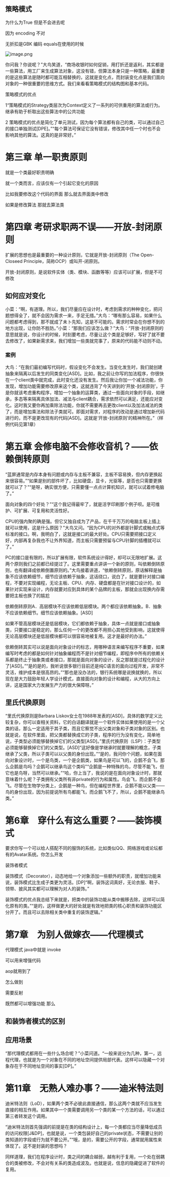 ## 策略模式

为什么为True 但是不会进去呢

因为 encoding 不对

无折扣是GBK 编码  equals在使用的时候

![image.png](./assets/1700493010630-image.png)

你问我？你说呢？”大鸟笑道，“商场收银时如何促销，用打折还是返利，其实都是一些算法，用工厂来生成算法对象，这没有错，但算法本身只是一种策略，最重要的是这些算法是随时都可能互相替换的，这就是变化点，而封装变化点是我们面向对象的一种很重要的思维方式。我们来看看策略模式的结构图和基本代码。

策略模式的优点

1“策略模式的Strategy类层次为Context定义了一系列的可供重用的算法或行为。继承有助于析取出这些算法中的公共功能

2 策略模式的优点是简化了单元测试，因为每个算法都有自己的类，可以通过自己的接口单独测试[DPE]。”“每个算法可保证它没有错误，修改其中任一个时也不会影响其他的算法。这真的是非常好。”

# 第三章 单一职责原则

就是一个类最好职责明确

就一个类而言，应该仅有一个引起它变化的原因

比如我要修改这个代码的界面 那么就去界面类中修改

如果是修改算法 那就去算法类

# 第四章 考研求职两不误——开放-封闭原则

扩展的思想也是最重要的一种设计原则，它就是开放-封闭原则（The Open-Closeed Principle，简称OCP）或叫开-闭原则。

开放-封闭原则，是说软件实体（类、模块、函数等等）应该可以扩展，但是不可修改

## 如何应对变化

小菜：“啊，有道理。所以，我们尽量应在设计时，考虑到需求的种种变化，把问题想得全了，就不会因为需求一来，手足无措。”大鸟：“哪有那么容易，如果什么问题都考虑得到，那不就成了未卜先知，这是不可能的。需求时常会在你想不到的地方出现，让你防不胜防。”小菜：“那我们应该怎么做？”大鸟：“开放-封闭原则的意思就是说，你设计的时候，时刻要考虑，尽量让这个类是足够好，写好了就不要去修改了，如果新需求来，我们增加一些类就完事了，原来的代码能不动则不动。

### 案例

大鸟：“在我们最初编写代码时，假设变化不会发生。当变化发生时，我们就创建抽象来隔离以后发生的同类变化[ASD]。比如，我之前让你写的加法程序，你很快在一个client类中就完成，此时变化还没有发生。然后我让你加一个减法功能，你发现，增加功能需要修改原来这个类，这就违背了今天讲到的‘开放-封闭原则’，于是你就该考虑重构程序，增加一个抽象的运算类，通过一些面向对象的手段，如继承，多态等来隔离具体加法、减法与client耦合，需求依然可以满足，还能应对变化。这时我又要你再加乘除法功能，你就不需要再去更改client以及加法减法的类了，而是增加乘法和除法子类就可。即面对需求，对程序的改动是通过增加新代码进行的，而不是更改现有的代码[ASD]。这就是‘开放-封闭原则’的精神所在。”（样例代码见第1章）

# 第五章 会修电脑不会修收音机？——依赖倒转原则

“蓝屏通常是内存本身有问题或内存与主板不兼容，主板不容易换，但内存更换起来很容易。”“如果是别的部件坏了，比如硬盘，显卡，光驱等，是否也只需要更换就可以了？”“是呀，确实很方便，只需要懂一点点计算机知识，就可以试着修电脑了。”

面向对象的四个好处？”“这个我记得最牢了，就是活字印刷那个例子呗。是可维护、可扩展、可复用和灵活性好。

CPU的强内聚的确是强。但它又独自成为了产品，在千千万万的电脑主板上插上就可以使用，这是什么原因？”大鸟又问。“因为CPU的对外都是针脚式或触点式等标准的接口。啊，我明白了，这就是接口的最大好处。CPU只需要把接口定义好，内部再复杂我也不让外界知道，而主板只需要预留与CPU针脚的插槽就可以了。”

PC的接口是有限的，所以扩展有限，软件系统设计得好，却可以无限地扩展。这两个原则我们之前都已经提过了。这里需要重点讲讲一个新的原则，叫依赖倒转原则，也有翻译成依赖倒置原则的。”大鸟接着讲道，“依赖倒转原则，原话解释是抽象不应该依赖细节，细节应该依赖于抽象，这话绕口，说白了，就是要针对接口编程，不要对实现编程，无论主板、CPU、内存、硬盘都是在针对接口设计的，如果针对实现来设计，内存就要对应到具体的某个品牌的主板，那就会出现换内存需要把主板也换了的尴尬

依赖倒转原则A．高层模块不应该依赖低层模块。两个都应该依赖抽象。B．抽象不应该依赖细节。细节应该依赖抽象。[ASD]

如果不管高层模块还是低层模块，它们都依赖于抽象，具体一点就是接口或抽象类，只要接口是稳定的，那么任何一个的更改都不用担心其他受到影响，这就使得无论高层模块还是低层模块都可以很容易地被复用。这才是最好的办法。”

依赖倒转其实可以说是面向对象设计的标志，用哪种语言来编写程序不重要，如果编写时考虑的都是如何针对抽象编程而不是针对细节编程，即程序中所有的依赖关系都是终止于抽象类或者接口，那就是面向对象的设计，反之那就是过程化的设计了[ASD]。”“是的是的，我听说很多银行目前还是纯C语言的面向过程开发，非常不灵活，维护成本是很高昂的。”“那也是没办法的，银行系统哪是说换就换的，所以现在是大力鼓励年轻人学设计模式，直接面向对象的设计和编程，从大的方向上讲，这是国家大力发展生产力的很大保障呀。”

## 里氏代换原则

“里氏代换原则是Barbara Liskov女士在1988年发表的[ASD]，具体的数学定义比较复杂，你可以查相关资料，它的白话翻译就是一个软件实体如果使用的是一个父类的话，那么一定适用于其子类，而且它察觉不出父类对象和子类对象的区别。也就是说，在软件里面，把父类都替换成它的子类，程序的行为没有变化，简单地说，子类型必须能够替换掉它们的父类型[ASD]。”里氏代换原则（LSP）：子类型必须能够替换掉它们的父类型。[ASD]“这好像是学继承时就要理解的概念，子类继承了父类，所以子类可以以父类的身份出现。”“是的，我问你个问题，如果在面向对象设计时，一个是鸟类，一个是企鹅类，如果鸟是可以飞的，企鹅不会飞，那么企鹅是鸟吗？企鹅可以继承鸟这个类吗”“企鹅是一种特殊的鸟，尽管不能飞，但它也是鸟呀，当然可以继承。”“哈，你上当了，我说的是在面向对象设计时，那就意味着什么呢？子类拥有父类所有非private的行为和属性。鸟会飞，而企鹅不会飞。尽管在生物学分类上，企鹅是一种鸟，但在编程世界里，企鹅不能以父类——鸟的身份出现，因为前提说所有鸟都能飞，而企鹅飞不了，所以，企鹅不能继承鸟类。”

# 第6章　穿什么有这么重要？——装饰模式

要求你写一个可以给人搭配不同的服饰的系统，比如类似QQ、网络游戏或论坛都有的Avatar系统。你怎么开发

装饰者模式

装饰模式（Decorator），动态地给一个对象添加一些额外的职责，就增加功能来说，装饰模式比生成子类更为灵活。[DP]“啊，装饰这词真好，无论衣服、鞋子、领带、披风其实都可以理解为对人的装饰。”

装饰模式的优点我总结下来就是，把类中的装饰功能从类中搬移去除，这样可以简化原有的类。”“是的，这样做更大的好处就是有效地把类的核心职责和装饰功能区分开了。而且可以去除相关类中重复的装饰逻辑。”

# 第7章　为别人做嫁衣——代理模式

代理模式   java中就是 invoke

可以用来增强代码

aop就用到了

怎么做到

需要反射

既然都可以增强功能  那么

## 和装饰者模式的区别



## 应用场景

“那代理模式都用在一些什么场合呢？”小菜问道。“一般来说分为几种，第一，远程代理，也就是为一个对象在不同的地址空间提供局部代表。这样可以隐藏一个对象存在于不同地址空间的事实[DP]。”


# 第11章　无熟人难办事？——迪米特法则


迪米特法则（LoD），如果两个类不必彼此直接通信，那么这两个类就不应当发生直接的相互作用。如果其中一个类需要调用另一个类的某一个方法的话，可以通过第三者转发这个调用。

“迪米特法则首先强调的前提是在类的结构设计上，每一个类都应当尽量降低成员的访问权限[J&DP]，也就是说，一个类包装好自己的private状态，不需要让别的类知道的字段或行为就不要公开。”“哦，是的，需要公开的字段，通常就用属性来体现了。这不是封装的思想吗？


同样道理，我们在程序设计时，类之间的耦合越弱，越有利于复用，一个处在弱耦合的类被修改，不会对有关系的类造成波及。也就是说，信息的隐藏促进了软件的复用。

